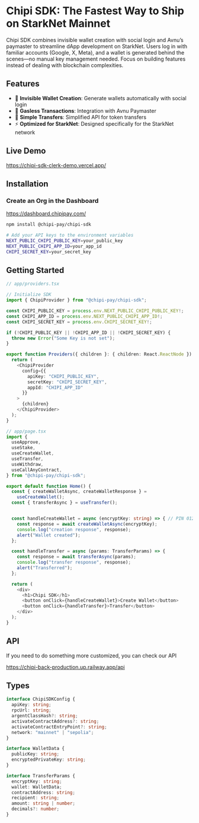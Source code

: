 # Chipi SDK: The Fastest Way to Ship on StarkNet Mainnet

Chipi SDK combines invisible wallet creation with social login and Avnu’s paymaster to streamline dApp development on StarkNet. Users log in with familiar accounts (Google, X, Meta), and a wallet is generated behind the scenes—no manual key management needed. Focus on building features instead of dealing with blockchain complexities.

## Features

- 🔐 **Invisible Wallet Creation**: Generate wallets automatically with social login
- 💸 **Gasless Transactions**: Integration with Avnu Paymaster
- 🔄 **Simple Transfers**: Simplified API for token transfers
- ⚡ **Optimized for StarkNet**: Designed specifically for the StarkNet network

## Live Demo

https://chipi-sdk-clerk-demo.vercel.app/

## Installation

### Create an Org in the Dashboard

https://dashboard.chipipay.com/

```bash
npm install @chipi-pay/chipi-sdk

# Add your API keys to the environment variables
NEXT_PUBLIC_CHIPI_PUBLIC_KEY=your_public_key
NEXT_PUBLIC_CHIPI_APP_ID=your_app_id
CHIPI_SECRET_KEY=your_secret_key
```

## Getting Started

```typescript
// app/providers.tsx

// Initialize SDK
import { ChipiProvider } from "@chipi-pay/chipi-sdk";

const CHIPI_PUBLIC_KEY = process.env.NEXT_PUBLIC_CHIPI_PUBLIC_KEY!;
const CHIPI_APP_ID = process.env.NEXT_PUBLIC_CHIPI_APP_ID!;
const CHIPI_SECRET_KEY = process.env.CHIPI_SECRET_KEY!;

if (!CHIPI_PUBLIC_KEY || !CHIPI_APP_ID || !CHIPI_SECRET_KEY) {
  throw new Error("Some Key is not set");
}

export function Providers({ children }: { children: React.ReactNode }) {
  return (
    <ChipiProvider
      config={{
        apiKey: "CHIPI_PUBLIC_KEY",
        secretKey: "CHIPI_SECRET_KEY",
        appId: "CHIPI_APP_ID"
      }}
    >
      {children}
    </ChipiProvider>
  );
}
```

```typescript
// app/page.tsx
import {
  useApprove,
  useStake,
  useCreateWallet,
  useTransfer,
  useWithdraw,
  useCallAnyContract,
} from "@chipi-pay/chipi-sdk";

export default function Home() {
  const { createWalletAsync, createWalletResponse } =
    useCreateWallet();
  const { transferAsync } = useTransfer();


  const handleCreateWallet = async (encryptKey: string) => { // PIN 01234
    const response = await createWalletAsync(encryptKey);
    console.log("creation response", response);
    alert("Wallet created");
  };

  const handleTransfer = async (params: TransferParams) => {
    const response = await transferAsync(params);
    console.log("transfer response", response);
    alert("Transferred");
  };

  return (
    <div>
      <h1>Chipi SDK</h1>
      <button onClick={handleCreateWallet}>Create Wallet</button>
      <button onClick={handleTransfer}>Transfer</button>
    </div>
  );
}
```

## API

If you need to do something more customized, you can check our API

https://chipi-back-production.up.railway.app/api

## Types

```typescript
interface ChipiSDKConfig {
  apiKey: string;
  rpcUrl: string;
  argentClassHash?: string;
  activateContractAddress?: string;
  activateContractEntryPoint?: string;
  network: "mainnet" | "sepolia";
}

interface WalletData {
  publicKey: string;
  encryptedPrivateKey: string;
}

interface TransferParams {
  encryptKey: string;
  wallet: WalletData;
  contractAddress: string;
  recipient: string;
  amount: string | number;
  decimals?: number;
}
```
